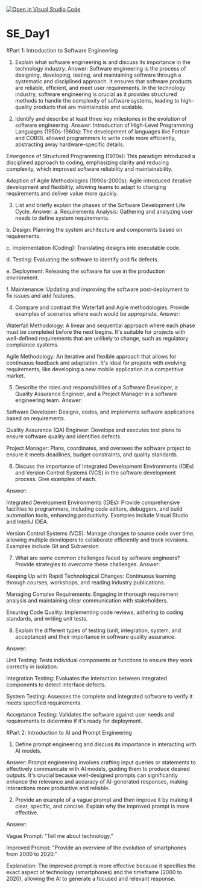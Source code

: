 [![Open in Visual Studio Code](https://classroom.github.com/assets/open-in-vscode-2e0aaae1b6195c2367325f4f02e2d04e9abb55f0b24a779b69b11b9e10269abc.svg)](https://classroom.github.com/online_ide?assignment_repo_id=18744668&assignment_repo_type=AssignmentRepo)
# SE_Day1


#Part 1: Introduction to Software Engineering

1. Explain what software engineering is and discuss its importance in the technology industry.
Answer: Software engineering is the process of designing, developing, testing, and maintaining software through a systematic and disciplined approach. It ensures that software products are reliable, efficient, and meet user requirements. In the technology industry, software engineering is crucial as it provides structured methods to handle the complexity of software systems, leading to high-quality products that are maintainable and scalable. 

2. Identify and describe at least three key milestones in the evolution of software engineering.
Answer:
Introduction of High-Level Programming Languages (1950s-1960s): The development of languages like Fortran and COBOL allowed programmers to write code more efficiently, abstracting away hardware-specific details. 

Emergence of Structured Programming (1970s): This paradigm introduced a disciplined approach to coding, emphasizing clarity and reducing complexity, which improved software reliability and maintainability. 

Adoption of Agile Methodologies (1990s-2000s): Agile introduced iterative development and flexibility, allowing teams to adapt to changing requirements and deliver value more quickly. 


3. List and briefly explain the phases of the Software Development Life Cycle.
Answer:
 a. Requirements Analysis: Gathering and analyzing user needs to define system requirements.

 b. Design: Planning the system architecture and components based on requirements.

 c. Implementation (Coding): Translating designs into executable code.

 d. Testing: Evaluating the software to identify and fix defects.

 e. Deployment: Releasing the software for use in the production environment.

 f. Maintenance: Updating and improving the software post-deployment to fix issues and add features.

4. Compare and contrast the Waterfall and Agile methodologies. Provide examples of scenarios where each would be appropriate.
Answer:

Waterfall Methodology: A linear and sequential approach where each phase must be completed before the next begins. It's suitable for projects with well-defined requirements that are unlikely to change, such as regulatory compliance systems.

Agile Methodology: An iterative and flexible approach that allows for continuous feedback and adaptation. It's ideal for projects with evolving requirements, like developing a new mobile application in a competitive market.

5. Describe the roles and responsibilities of a Software Developer, a Quality Assurance Engineer, and a Project Manager in a software engineering team.
Answer:

Software Developer: Designs, codes, and implements software applications based on requirements.

Quality Assurance (QA) Engineer: Develops and executes test plans to ensure software quality and identifies defects.

Project Manager: Plans, coordinates, and oversees the software project to ensure it meets deadlines, budget constraints, and quality standards.

6. Discuss the importance of Integrated Development Environments (IDEs) and Version Control Systems (VCS) in the software development process. Give examples of each.

Answer:

Integrated Development Environments (IDEs): Provide comprehensive facilities to programmers, including code editors, debuggers, and build automation tools, enhancing productivity. Examples include Visual Studio and IntelliJ IDEA.

Version Control Systems (VCS): Manage changes to source code over time, allowing multiple developers to collaborate efficiently and track revisions. Examples include Git and Subversion.

7. What are some common challenges faced by software engineers? Provide strategies to overcome these challenges.
Answer:

Keeping Up with Rapid Technological Changes: Continuous learning through courses, workshops, and reading industry publications.

Managing Complex Requirements: Engaging in thorough requirement analysis and maintaining clear communication with stakeholders.

Ensuring Code Quality: Implementing code reviews, adhering to coding standards, and writing unit tests.

8. Explain the different types of testing (unit, integration, system, and acceptance) and their importance in software quality assurance.

Answer:

Unit Testing: Tests individual components or functions to ensure they work correctly in isolation.

Integration Testing: Evaluates the interaction between integrated components to detect interface defects.

System Testing: Assesses the complete and integrated software to verify it meets specified requirements.

Acceptance Testing: Validates the software against user needs and requirements to determine if it's ready for deployment.

#Part 2: Introduction to AI and Prompt Engineering

1. Define prompt engineering and discuss its importance in interacting with AI models.

Answer: Prompt engineering involves crafting input queries or statements to effectively communicate with AI models, guiding them to produce desired outputs. It's crucial because well-designed prompts can significantly enhance the relevance and accuracy of AI-generated responses, making interactions more productive and reliable.

2. Provide an example of a vague prompt and then improve it by making it clear, specific, and concise. Explain why the improved prompt is more effective.

Answer:

Vague Prompt: "Tell me about technology."

Improved Prompt: "Provide an overview of the evolution of smartphones from 2000 to 2020."

Explanation: The improved prompt is more effective because it specifies the exact aspect of technology (smartphones) and the timeframe (2000 to 2020), allowing the AI to generate a focused and relevant response.
